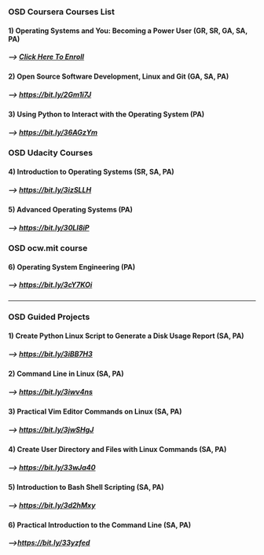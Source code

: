 ### OSD Coursera Courses List
#### 1) Operating Systems and You: Becoming a Power User **(GR, SR, GA, SA, PA)**
#####         --> [Click Here To Enroll](https://bit.ly/36slUpu)
#### 2) Open Source Software Development, Linux and Git **(GA, SA, PA)**
#####        --> https://bit.ly/2Gm1i7J
#### 3) Using Python to Interact with the Operating System **(PA)**
#####        --> https://bit.ly/36AGzYm

### OSD Udacity Courses

#### 4) Introduction to Operating Systems **(SR, SA, PA)**
#####        --> https://bit.ly/3izSLLH
#### 5) Advanced Operating Systems **(PA)**
#####        --> https://bit.ly/30LI8iP

### OSD ocw.mit course

#### 6) Operating System Engineering **(PA)**
#####       --> https://bit.ly/3cY7KOi
___________________________________________________________________________________________________________________________________________________________________________________
### OSD Guided Projects

#### 1) Create Python Linux Script to Generate a Disk Usage Report **(SA, PA)**
#####           --> https://bit.ly/3iBB7H3
#### 2) Command Line in Linux **(SA, PA)**
#####           --> https://bit.ly/3iwv4ns
#### 3) Practical Vim Editor Commands on Linux **(SA, PA)**
#####           --> https://bit.ly/3jwSHgJ
#### 4) Create User Directory and Files with Linux Commands **(SA, PA)**
#####           --> https://bit.ly/33wJa40
#### 5) Introduction to Bash Shell Scripting **(SA, PA)**
#####           --> https://bit.ly/3d2hMxy
#### 6) Practical Introduction to the Command Line **(SA, PA)**
#####            -->https://bit.ly/33yzfed
